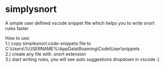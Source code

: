 # simplysnort
A simple user defined vscode snippet file which helps you to write snort rules faster

How to use:<br/>
1.) copy simplesnort.code-snippets file to C:\Users\\%USERNAME%\AppData\Roaming\Code\User\snippets<br/>
2.) create any file with .snort extension<br/>
3.) start writing rules, you will see auto suggestions dropdown in vscode :)<br/>
